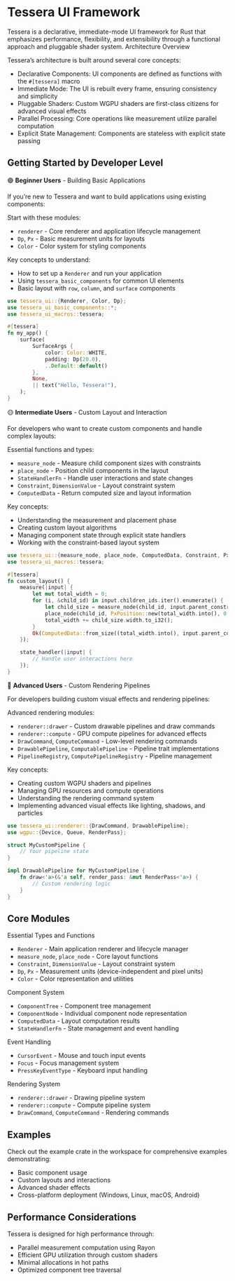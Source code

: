 # Tessera UI Framework

Tessera is a declarative, immediate-mode UI framework for Rust that emphasizes performance, flexibility, and extensibility through a functional approach and pluggable shader system.
Architecture Overview

Tessera’s architecture is built around several core concepts:

- Declarative Components: UI components are defined as functions with the `#[tessera]` macro
- Immediate Mode: The UI is rebuilt every frame, ensuring consistency and simplicity
- Pluggable Shaders: Custom WGPU shaders are first-class citizens for advanced visual effects
- Parallel Processing: Core operations like measurement utilize parallel computation
- Explicit State Management: Components are stateless with explicit state passing

## Getting Started by Developer Level

🟢 **Beginner Users** - Building Basic Applications

If you’re new to Tessera and want to build applications using existing components:

Start with these modules:

- `renderer` - Core renderer and application lifecycle management
- `Dp`, `Px` - Basic measurement units for layouts
- `Color` - Color system for styling components

Key concepts to understand:

- How to set up a `Renderer` and run your application
- Using `tessera_basic_components` for common UI elements
- Basic layout with `row`, `column`, and `surface` components

```rust
use tessera_ui::{Renderer, Color, Dp};
use tessera_ui_basic_components::*;
use tessera_ui_macros::tessera;

#[tessera]
fn my_app() {
    surface(
        SurfaceArgs {
            color: Color::WHITE,
            padding: Dp(20.0),
            ..Default::default()
        },
        None,
        || text("Hello, Tessera!"),
    );
}
```

🟡 **Intermediate Users** - Custom Layout and Interaction

For developers who want to create custom components and handle complex layouts:

Essential functions and types:

- `measure_node` - Measure child component sizes with constraints
- `place_node` - Position child components in the layout
- `StateHandlerFn` - Handle user interactions and state changes
- `Constraint`, `DimensionValue` - Layout constraint system
- `ComputedData` - Return computed size and layout information

Key concepts:

- Understanding the measurement and placement phase
- Creating custom layout algorithms
- Managing component state through explicit state handlers
- Working with the constraint-based layout system

```rust
use tessera_ui::{measure_node, place_node, ComputedData, Constraint, PxPosition};
use tessera_ui_macros::tessera;

#[tessera]
fn custom_layout() {
    measure(|input| {
        let mut total_width = 0;
        for (i, &child_id) in input.children_ids.iter().enumerate() {
            let child_size = measure_node(child_id, input.parent_constraint, input.metadatas)?;
            place_node(child_id, PxPosition::new(total_width.into(), 0.into()), input.metadatas);
            total_width += child_size.width.to_i32();
        }
        Ok(ComputedData::from_size((total_width.into(), input.parent_constraint.height.min_value())))
    });

    state_handler(|input| {
        // Handle user interactions here
    });
}
```

🔴 **Advanced Users** - Custom Rendering Pipelines

For developers building custom visual effects and rendering pipelines:

Advanced rendering modules:

- `renderer::drawer` - Custom drawable pipelines and draw commands
- `renderer::compute` - GPU compute pipelines for advanced effects
- `DrawCommand`, `ComputeCommand` - Low-level rendering commands
- `DrawablePipeline`, `ComputablePipeline` - Pipeline trait implementations
- `PipelineRegistry`, `ComputePipelineRegistry` - Pipeline management

Key concepts:

- Creating custom WGPU shaders and pipelines
- Managing GPU resources and compute operations
- Understanding the rendering command system
- Implementing advanced visual effects like lighting, shadows, and particles

```rust
use tessera_ui::renderer::{DrawCommand, DrawablePipeline};
use wgpu::{Device, Queue, RenderPass};

struct MyCustomPipeline {
    // Your pipeline state
}

impl DrawablePipeline for MyCustomPipeline {
    fn draw<'a>(&'a self, render_pass: &mut RenderPass<'a>) {
        // Custom rendering logic
    }
}
```

## Core Modules

Essential Types and Functions

- `Renderer` - Main application renderer and lifecycle manager
- `measure_node`, `place_node` - Core layout functions
- `Constraint`, `DimensionValue` - Layout constraint system
- `Dp`, `Px` - Measurement units (device-independent and pixel units)
- `Color` - Color representation and utilities

Component System

- `ComponentTree` - Component tree management
- `ComponentNode` - Individual component node representation
- `ComputedData` - Layout computation results
- `StateHandlerFn` - State management and event handling

Event Handling

- `CursorEvent` - Mouse and touch input events
- `Focus` - Focus management system
- `PressKeyEventType` - Keyboard input handling

Rendering System

- `renderer::drawer` - Drawing pipeline system
- `renderer::compute` - Compute pipeline system
- `DrawCommand`, `ComputeCommand` - Rendering commands

## Examples

Check out the example crate in the workspace for comprehensive examples demonstrating:

- Basic component usage
- Custom layouts and interactions
- Advanced shader effects
- Cross-platform deployment (Windows, Linux, macOS, Android)

## Performance Considerations

Tessera is designed for high performance through:

- Parallel measurement computation using Rayon
- Efficient GPU utilization through custom shaders
- Minimal allocations in hot paths
- Optimized component tree traversal
